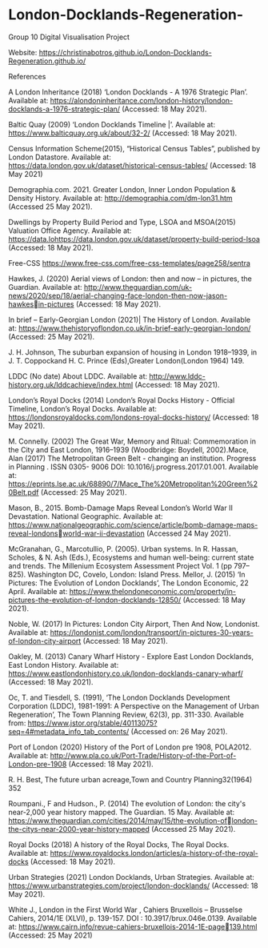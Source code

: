 # London-Docklands-Regeneration-
Group 10 Digital Visualisation Project

Website: https://christinabotros.github.io/London-Docklands-Regeneration.github.io/

References 

A London Inheritance (2018) ‘London Docklands - A 1976 Strategic Plan’. Available at: 
https://alondoninheritance.com/london-history/london-docklands-a-1976-strategic-plan/ (Accessed: 18 
May 2021). 

Baltic Quay (2009) ‘London Docklands Timeline |’. Available at: https://www.balticquay.org.uk/about/32-2/
(Accessed: 18 May 2021). 
 
Census Information Scheme(2015), “Historical Census Tables”, published by London Datastore. Available at: 
https://data.london.gov.uk/dataset/historical-census-tables/ (Accessed: 18 May 2021) 

Demographia.com. 2021. Greater London, Inner London Population & Density History. Available at: 
http://demographia.com/dm-lon31.htm (Accessed 25 May 2021). 

Dwellings by Property Build Period and Type, LSOA and MSOA(2015) Valuation Office Agency. Available 
at: https://data.lohttps://data.london.gov.uk/dataset/property-build-period-lsoa (Accessed: 18 May 2021). 

Free-CSS https://www.free-css.com/free-css-templates/page258/sentra 

Hawkes, J. (2020) Aerial views of London: then and now – in pictures, the Guardian. Available at: 
http://www.theguardian.com/uk-news/2020/sep/18/aerial-changing-face-london-then-now-jason-hawkesin-pictures (Accessed: 18 May 2021).

In brief – Early-Georgian London (2021)| The History of London. Available 
at: https://www.thehistoryoflondon.co.uk/in-brief-early-georgian-london/ (Accessed: 25 May 2021).

J. H. Johnson, The suburban expansion of housing in London 1918–1939, in J. T. Coppockand H. C. Prince 
(Eds),Greater London(London 1964) 149.

LDDC (No date) About LDDC. Available at: http://www.lddc-history.org.uk/lddcachieve/index.html
(Accessed: 18 May 2021). 

London’s Royal Docks (2014) London’s Royal Docks History - Official Timeline, London’s Royal Docks. 
Available at: https://londonsroyaldocks.com/londons-royal-docks-history/ (Accessed: 18 May 2021). 

M. Connelly. (2002) The Great War, Memory and Ritual: Commemoration in the City and East London,
1916–1939 (Woodbridge: Boydell, 2002).Mace, Alan (2017) The Metropolitan Green Belt - changing an institution. Progress in Planning . ISSN 0305-
9006 DOI: 10.1016/j.progress.2017.01.001. Available at: 
https://eprints.lse.ac.uk/68890/7/Mace_The%20Metropolitan%20Green%20Belt.pdf (Accessed: 25 May 2021). 

Mason, B., 2015. Bomb-Damage Maps Reveal London’s World War II Devastation. National Geographic. 
Available at: https://www.nationalgeographic.com/science/article/bomb-damage-maps-reveal-londonsworld-war-ii-devastation (Accessed 24 May 2021). 

McGranahan, G., Marcotullio, P. (2005). Urban systems. In R. Hassan, Scholes, & N. Ash (Eds.), Ecosystems 
and human well-being: current state and trends. The Millenium Ecosystem Assessment Project Vol. 1 (pp 
797–825). Washington DC, Covelo, London: Island Press. Mellor, J. (2015) ‘In Pictures: The Evolution of London Docklands’, The London Economic, 22 April. Available 
at: https://www.thelondoneconomic.com/property/in-pictures-the-evolution-of-london-docklands-12850/ (Accessed: 18 May 2021). 
 
Noble, W. (2017) In Pictures: London City Airport, Then And Now, Londonist. Available at: 
https://londonist.com/london/transport/in-pictures-30-years-of-london-city-airport (Accessed: 18 May 2021). 
 
Oakley, M. (2013) Canary Wharf History - Explore East London Docklands, East London History. Available at: 
https://www.eastlondonhistory.co.uk/london-docklands-canary-wharf/ (Accessed: 18 May 2021). 
 
Oc, T. and Tiesdell, S. (1991), ‘The London Docklands Development Corporation (LDDC), 1981-1991: A 
Perspective on the Management of Urban Regeneration’, The Town Planning Review, 62(3), pp. 311-330. 
Available from: https://www.jstor.org/stable/40113075?seq=4#metadata_info_tab_contents/ (Accessed on: 26 May 2021).

Port of London (2020) History of the Port of London pre 1908, POLA2012. Available at: 
http://www.pla.co.uk/Port-Trade/History-of-the-Port-of-London-pre-1908 (Accessed: 18 May 2021). 

R. H. Best, The future urban acreage,Town and Country Planning32(1964) 352 

Roumpani., F and Hudson., P. (2014) The evolution of London: the city's near-2,000 year history mapped. 
The Guardian. 15 May. Available at: https://www.theguardian.com/cities/2014/may/15/the-evolution-oflondon-the-citys-near-2000-year-history-mapped (Accessed 25 May 2021). 

Royal Docks (2018) A history of the Royal Docks, The Royal Docks. Available at:
https://www.royaldocks.london/articles/a-history-of-the-royal-docks (Accessed: 18 May 2021).

Urban Strategies (2021) London Docklands, Urban Strategies. Available at: 
https://www.urbanstrategies.com/project/london-docklands/ (Accessed: 18 May 2021). 

White J., London in the First World War , Cahiers Bruxellois – Brusselse Cahiers, 2014/1E (XLVI), p. 139-157. 
DOI : 10.3917/brux.046e.0139. Available at: 
https://www.cairn.info/revue-cahiers-bruxellois-2014-1E-page139.html (Accessed: 25 May 2021) 


